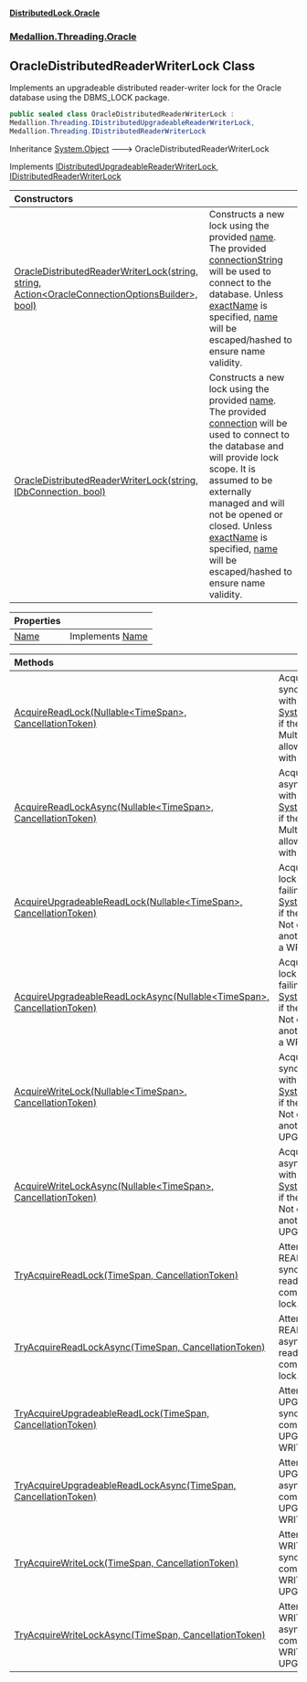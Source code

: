 #### [DistributedLock.Oracle](README.md 'README')
### [Medallion.Threading.Oracle](Medallion.Threading.Oracle.md 'Medallion.Threading.Oracle')

## OracleDistributedReaderWriterLock Class

Implements an upgradeable distributed reader-writer lock for the Oracle database using the DBMS_LOCK package.

```csharp
public sealed class OracleDistributedReaderWriterLock :
Medallion.Threading.IDistributedUpgradeableReaderWriterLock,
Medallion.Threading.IDistributedReaderWriterLock
```

Inheritance [System.Object](https://docs.microsoft.com/en-us/dotnet/api/System.Object 'System.Object') &#129106; OracleDistributedReaderWriterLock

Implements [IDistributedUpgradeableReaderWriterLock](https://github.com/madelson/DistributedLock/tree/default-documentation/docs/api/DistributedLock.Core/IDistributedUpgradeableReaderWriterLock.md 'Medallion.Threading.IDistributedUpgradeableReaderWriterLock'), [IDistributedReaderWriterLock](https://github.com/madelson/DistributedLock/tree/default-documentation/docs/api/DistributedLock.Core/IDistributedReaderWriterLock.md 'Medallion.Threading.IDistributedReaderWriterLock')

| Constructors | |
| :--- | :--- |
| [OracleDistributedReaderWriterLock(string, string, Action&lt;OracleConnectionOptionsBuilder&gt;, bool)](OracleDistributedReaderWriterLock..ctor.8lBF247l20W+SBlWEwdqmQ.md 'Medallion.Threading.Oracle.OracleDistributedReaderWriterLock.OracleDistributedReaderWriterLock(string, string, System.Action<Medallion.Threading.Oracle.OracleConnectionOptionsBuilder>, bool)') | Constructs a new lock using the provided [name](OracleDistributedReaderWriterLock..ctor.8lBF247l20W+SBlWEwdqmQ.md#Medallion.Threading.Oracle.OracleDistributedReaderWriterLock.OracleDistributedReaderWriterLock(string,string,System.Action_Medallion.Threading.Oracle.OracleConnectionOptionsBuilder_,bool).name 'Medallion.Threading.Oracle.OracleDistributedReaderWriterLock.OracleDistributedReaderWriterLock(string, string, System.Action<Medallion.Threading.Oracle.OracleConnectionOptionsBuilder>, bool).name').   The provided [connectionString](OracleDistributedReaderWriterLock..ctor.8lBF247l20W+SBlWEwdqmQ.md#Medallion.Threading.Oracle.OracleDistributedReaderWriterLock.OracleDistributedReaderWriterLock(string,string,System.Action_Medallion.Threading.Oracle.OracleConnectionOptionsBuilder_,bool).connectionString 'Medallion.Threading.Oracle.OracleDistributedReaderWriterLock.OracleDistributedReaderWriterLock(string, string, System.Action<Medallion.Threading.Oracle.OracleConnectionOptionsBuilder>, bool).connectionString') will be used to connect to the database.  Unless [exactName](OracleDistributedReaderWriterLock..ctor.8lBF247l20W+SBlWEwdqmQ.md#Medallion.Threading.Oracle.OracleDistributedReaderWriterLock.OracleDistributedReaderWriterLock(string,string,System.Action_Medallion.Threading.Oracle.OracleConnectionOptionsBuilder_,bool).exactName 'Medallion.Threading.Oracle.OracleDistributedReaderWriterLock.OracleDistributedReaderWriterLock(string, string, System.Action<Medallion.Threading.Oracle.OracleConnectionOptionsBuilder>, bool).exactName') is specified, [name](OracleDistributedReaderWriterLock..ctor.8lBF247l20W+SBlWEwdqmQ.md#Medallion.Threading.Oracle.OracleDistributedReaderWriterLock.OracleDistributedReaderWriterLock(string,string,System.Action_Medallion.Threading.Oracle.OracleConnectionOptionsBuilder_,bool).name 'Medallion.Threading.Oracle.OracleDistributedReaderWriterLock.OracleDistributedReaderWriterLock(string, string, System.Action<Medallion.Threading.Oracle.OracleConnectionOptionsBuilder>, bool).name') will be escaped/hashed to ensure name validity. |
| [OracleDistributedReaderWriterLock(string, IDbConnection, bool)](OracleDistributedReaderWriterLock..ctor.JHJcHUumz9o6mcMVD9M0SQ.md 'Medallion.Threading.Oracle.OracleDistributedReaderWriterLock.OracleDistributedReaderWriterLock(string, System.Data.IDbConnection, bool)') | Constructs a new lock using the provided [name](OracleDistributedReaderWriterLock..ctor.JHJcHUumz9o6mcMVD9M0SQ.md#Medallion.Threading.Oracle.OracleDistributedReaderWriterLock.OracleDistributedReaderWriterLock(string,System.Data.IDbConnection,bool).name 'Medallion.Threading.Oracle.OracleDistributedReaderWriterLock.OracleDistributedReaderWriterLock(string, System.Data.IDbConnection, bool).name').  The provided [connection](OracleDistributedReaderWriterLock..ctor.JHJcHUumz9o6mcMVD9M0SQ.md#Medallion.Threading.Oracle.OracleDistributedReaderWriterLock.OracleDistributedReaderWriterLock(string,System.Data.IDbConnection,bool).connection 'Medallion.Threading.Oracle.OracleDistributedReaderWriterLock.OracleDistributedReaderWriterLock(string, System.Data.IDbConnection, bool).connection') will be used to connect to the database and will provide lock scope. It is assumed to be externally managed and will not be opened or closed.  Unless [exactName](OracleDistributedReaderWriterLock..ctor.JHJcHUumz9o6mcMVD9M0SQ.md#Medallion.Threading.Oracle.OracleDistributedReaderWriterLock.OracleDistributedReaderWriterLock(string,System.Data.IDbConnection,bool).exactName 'Medallion.Threading.Oracle.OracleDistributedReaderWriterLock.OracleDistributedReaderWriterLock(string, System.Data.IDbConnection, bool).exactName') is specified, [name](OracleDistributedReaderWriterLock..ctor.JHJcHUumz9o6mcMVD9M0SQ.md#Medallion.Threading.Oracle.OracleDistributedReaderWriterLock.OracleDistributedReaderWriterLock(string,System.Data.IDbConnection,bool).name 'Medallion.Threading.Oracle.OracleDistributedReaderWriterLock.OracleDistributedReaderWriterLock(string, System.Data.IDbConnection, bool).name') will be escaped/hashed to ensure name validity. |

| Properties | |
| :--- | :--- |
| [Name](OracleDistributedReaderWriterLock.Name.md 'Medallion.Threading.Oracle.OracleDistributedReaderWriterLock.Name') | Implements [Name](https://github.com/madelson/DistributedLock/tree/default-documentation/docs/api/DistributedLock.Core/IDistributedLock.Name.md 'Medallion.Threading.IDistributedLock.Name') |

| Methods | |
| :--- | :--- |
| [AcquireReadLock(Nullable&lt;TimeSpan&gt;, CancellationToken)](OracleDistributedReaderWriterLock.AcquireReadLock.i+1DmU9e9egRXs1g6b3Gpw.md 'Medallion.Threading.Oracle.OracleDistributedReaderWriterLock.AcquireReadLock(System.Nullable<System.TimeSpan>, System.Threading.CancellationToken)') | Acquires a READ lock synchronously, failing with [System.TimeoutException](https://docs.microsoft.com/en-us/dotnet/api/System.TimeoutException 'System.TimeoutException') if the attempt times out. Multiple readers are allowed. Not compatible with a WRITE lock. Usage: |
| [AcquireReadLockAsync(Nullable&lt;TimeSpan&gt;, CancellationToken)](OracleDistributedReaderWriterLock.AcquireReadLockAsync.cHH807x/OmDfG5O0jJHDbg.md 'Medallion.Threading.Oracle.OracleDistributedReaderWriterLock.AcquireReadLockAsync(System.Nullable<System.TimeSpan>, System.Threading.CancellationToken)') | Acquires a READ lock asynchronously, failing with [System.TimeoutException](https://docs.microsoft.com/en-us/dotnet/api/System.TimeoutException 'System.TimeoutException') if the attempt times out. Multiple readers are allowed. Not compatible with a WRITE lock. Usage: |
| [AcquireUpgradeableReadLock(Nullable&lt;TimeSpan&gt;, CancellationToken)](OracleDistributedReaderWriterLock.AcquireUpgradeableReadLock.R7oQaBTKIoxOXrOAlSXjVw.md 'Medallion.Threading.Oracle.OracleDistributedReaderWriterLock.AcquireUpgradeableReadLock(System.Nullable<System.TimeSpan>, System.Threading.CancellationToken)') | Acquires an UPGRADE lock synchronously, failing with [System.TimeoutException](https://docs.microsoft.com/en-us/dotnet/api/System.TimeoutException 'System.TimeoutException') if the attempt times out. Not compatible with another UPGRADE lock or a WRITE lock. Usage: |
| [AcquireUpgradeableReadLockAsync(Nullable&lt;TimeSpan&gt;, CancellationToken)](OracleDistributedReaderWriterLock.AcquireUpgradeableReadLockAsync.ResKtbEYMnwtBr+1n8rCVA.md 'Medallion.Threading.Oracle.OracleDistributedReaderWriterLock.AcquireUpgradeableReadLockAsync(System.Nullable<System.TimeSpan>, System.Threading.CancellationToken)') | Acquires an UPGRADE lock asynchronously, failing with [System.TimeoutException](https://docs.microsoft.com/en-us/dotnet/api/System.TimeoutException 'System.TimeoutException') if the attempt times out. Not compatible with another UPGRADE lock or a WRITE lock. Usage: |
| [AcquireWriteLock(Nullable&lt;TimeSpan&gt;, CancellationToken)](OracleDistributedReaderWriterLock.AcquireWriteLock.EHh6icCC0sW+KpPfQpbkqw.md 'Medallion.Threading.Oracle.OracleDistributedReaderWriterLock.AcquireWriteLock(System.Nullable<System.TimeSpan>, System.Threading.CancellationToken)') | Acquires a WRITE lock synchronously, failing with [System.TimeoutException](https://docs.microsoft.com/en-us/dotnet/api/System.TimeoutException 'System.TimeoutException') if the attempt times out. Not compatible with another WRITE lock or an UPGRADE lock. Usage: |
| [AcquireWriteLockAsync(Nullable&lt;TimeSpan&gt;, CancellationToken)](OracleDistributedReaderWriterLock.AcquireWriteLockAsync.i6hqw6JHp5wzxI8GbW0daA.md 'Medallion.Threading.Oracle.OracleDistributedReaderWriterLock.AcquireWriteLockAsync(System.Nullable<System.TimeSpan>, System.Threading.CancellationToken)') | Acquires a WRITE lock asynchronously, failing with [System.TimeoutException](https://docs.microsoft.com/en-us/dotnet/api/System.TimeoutException 'System.TimeoutException') if the attempt times out. Not compatible with another WRITE lock or an UPGRADE lock. Usage: |
| [TryAcquireReadLock(TimeSpan, CancellationToken)](OracleDistributedReaderWriterLock.TryAcquireReadLock.hJ8GIzamtceZzMUxp70TPQ.md 'Medallion.Threading.Oracle.OracleDistributedReaderWriterLock.TryAcquireReadLock(System.TimeSpan, System.Threading.CancellationToken)') | Attempts to acquire a READ lock synchronously. Multiple readers are allowed. Not compatible with a WRITE lock. Usage: |
| [TryAcquireReadLockAsync(TimeSpan, CancellationToken)](OracleDistributedReaderWriterLock.TryAcquireReadLockAsync.IEoPoW7dEaZKcc46gq1JiQ.md 'Medallion.Threading.Oracle.OracleDistributedReaderWriterLock.TryAcquireReadLockAsync(System.TimeSpan, System.Threading.CancellationToken)') | Attempts to acquire a READ lock asynchronously. Multiple readers are allowed. Not compatible with a WRITE lock. Usage: |
| [TryAcquireUpgradeableReadLock(TimeSpan, CancellationToken)](OracleDistributedReaderWriterLock.TryAcquireUpgradeableReadLock.pCah2aRljYOlO0JIWgorWA.md 'Medallion.Threading.Oracle.OracleDistributedReaderWriterLock.TryAcquireUpgradeableReadLock(System.TimeSpan, System.Threading.CancellationToken)') | Attempts to acquire an UPGRADE lock synchronously. Not compatible with another UPGRADE lock or a WRITE lock. Usage: |
| [TryAcquireUpgradeableReadLockAsync(TimeSpan, CancellationToken)](OracleDistributedReaderWriterLock.TryAcquireUpgradeableReadLockAsync.21//n2EnWZfs+furVMXeXQ.md 'Medallion.Threading.Oracle.OracleDistributedReaderWriterLock.TryAcquireUpgradeableReadLockAsync(System.TimeSpan, System.Threading.CancellationToken)') | Attempts to acquire an UPGRADE lock asynchronously. Not compatible with another UPGRADE lock or a WRITE lock. Usage: |
| [TryAcquireWriteLock(TimeSpan, CancellationToken)](OracleDistributedReaderWriterLock.TryAcquireWriteLock.z52QOCPLLTcPg/Rkv1mHYQ.md 'Medallion.Threading.Oracle.OracleDistributedReaderWriterLock.TryAcquireWriteLock(System.TimeSpan, System.Threading.CancellationToken)') | Attempts to acquire a WRITE lock synchronously. Not compatible with another WRITE lock or an UPGRADE lock. Usage: |
| [TryAcquireWriteLockAsync(TimeSpan, CancellationToken)](OracleDistributedReaderWriterLock.TryAcquireWriteLockAsync.N34kqc/h8laY2Ll0B3qHLA.md 'Medallion.Threading.Oracle.OracleDistributedReaderWriterLock.TryAcquireWriteLockAsync(System.TimeSpan, System.Threading.CancellationToken)') | Attempts to acquire a WRITE lock asynchronously. Not compatible with another WRITE lock or an UPGRADE lock. Usage: |
